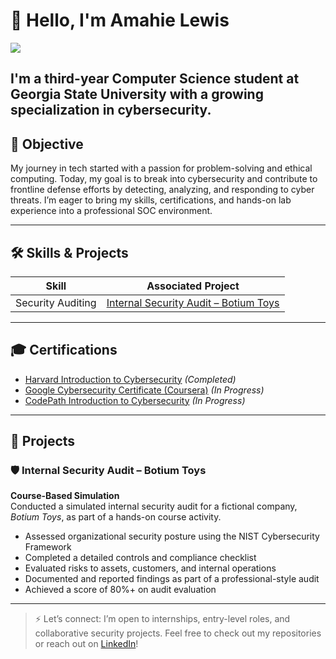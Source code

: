 # 👋 Hello, I'm Amahie Lewis
<a href = "https://www.linkedin.com/in/amahie-lewis-2a1288292/"><img src="https://img.shields.io/badge/-LinkedIn-0072b1?$style=for-the-badge&logo=linkedin&logoColor=white" /></a>

I'm a third-year Computer Science student at Georgia State University with a growing specialization in cybersecurity.
---

## 🎯 Objective

My journey in tech started with a passion for problem-solving and ethical computing. Today, my goal is to break into cybersecurity and contribute to frontline defense efforts by detecting, analyzing, and responding to cyber threats. I’m eager to bring my skills, certifications, and hands-on lab experience into a professional SOC environment.

---

## 🛠️ Skills & Projects

| Skill | Associated Project |
|-------|--------------------|
|Security Auditing | [Internal Security Audit – Botium Toys](#internal-security-audit--botium-toys)

---

## 🎓 Certifications
- [Harvard Introduction to Cybersecurity](https://pll.harvard.edu/course/cybersecurity-introduction) *(Completed)*
- [Google Cybersecurity Certificate (Coursera)](https://grow.google/certificates/cybersecurity/) *(In Progress)*
- [CodePath Introduction to Cybersecurity](https://www.codepath.org/courses/cybersecurity) *(In Progress)*

---

## 📂 Projects

### 🛡️ Internal Security Audit – Botium Toys  
**Course-Based Simulation**  
Conducted a simulated internal security audit for a fictional company, *Botium Toys*, as part of a hands-on course activity.  
- Assessed organizational security posture using the NIST Cybersecurity Framework  
- Completed a detailed controls and compliance checklist  
- Evaluated risks to assets, customers, and internal operations  
- Documented and reported findings as part of a professional-style audit  
- Achieved a score of 80%+ on audit evaluation  
---

> ⚡ Let’s connect: I’m open to internships, entry-level roles, and collaborative security projects. Feel free to check out my repositories or reach out on [LinkedIn](https://www.linkedin.com/in/amahiemlewis)!

